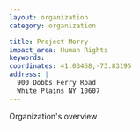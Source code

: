 ```yaml
---
layout: organization
category: organization

title: Project Morry
impact_area: Human Rights
keywords: 
coordinates: 41.03468,-73.83195
address: |
  900 Dobbs Ferry Road
  White Plains NY 10607
---
```

Organization's overview
